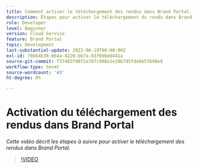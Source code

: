 ```yaml
---
title: Comment activer le téléchargement des rendus dans Brand Portal.
description: Étapes pour activer le téléchargement du rendu dans Brand Portal
role: Developer
level: Beginner
version: Cloud Service
feature: Brand Portal
topic: Development
last-substantial-update: 2022-06-19T00:00:00Z
exl-id: 78664b38-b64a-4220-bb7a-83f09bdd441a
source-git-commit: f37483f90f2a707c906e1e206795fdebb5f698e9
workflow-type: tm+mt
source-wordcount: '43'
ht-degree: 0%

---
```


# Activation du téléchargement des rendus dans Brand Portal

*Cette vidéo décrit les étapes à suivre pour activer le téléchargement des rendus dans Brand Portal.*

>[!VIDEO](https://video.tv.adobe.com/v/335449?quality=9&learn=on)
